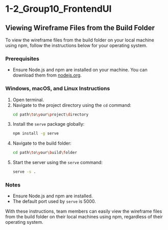 # 1-2_Group10_FrontendUI

## Viewing Wireframe Files from the Build Folder

To view the wireframe files from the build folder on your local machine using npm, follow the instructions below for your operating system.

### Prerequisites

- Ensure Node.js and npm are installed on your machine. You can download them from [nodejs.org](https://nodejs.org/).

### Windows, macOS, and Linux Instructions

1. Open terminal.
2. Navigate to the project directory using the `cd` command:
   ```sh
   cd path\to\your\project\directory
   ```
3. Install the `serve` package globally:
   ```sh
   npm install -g serve
   ```
4. Navigate to the build folder:
   ```sh
   cd path\to\your\build\folder
   ```
5. Start the server using the `serve` command:
   ```sh
   serve -s .
   ```

### Notes
- Ensure Node.js and npm are installed.
- The default port used by `serve` is 5000.

With these instructions, team members can easily view the wireframe files from the build folder on their local machines using npm, regardless of their operating system.
